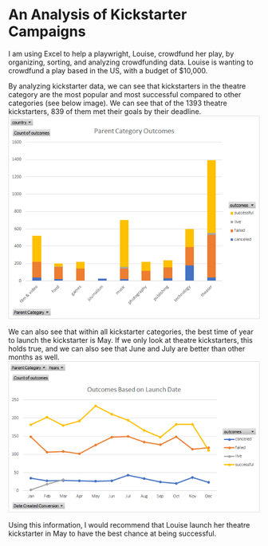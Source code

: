 # An Analysis of Kickstarter Campaigns
I am using Excel to help a playwright, Louise, crowdfund her play, by organizing, sorting, and analyzing crowdfunding data. Louise is wanting to crowdfund a play based in the US, with a budget of $10,000.

By analyzing kickstarter data, we can see that kickstarters in the theatre category are the most popular and most successful compared to other categories (see below image). We can see that of the 1393 theatre kickstarters, 839 of them met their goals by their deadline. ![image](Parent%20Category%20Outcomes.png)

We can also see that within all kickstarter categories, the best time of year to launch the kickstarter is May. If we only look at theatre kickstarters, this holds true, and we can also see that June and July are better than other months as well. ![image](Outcomes%20Based%20on%20Launch%20Date.png)

Using this information, I would recommend that Louise launch her theatre kickstarter in May to have the best chance at being successful.

